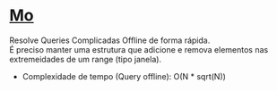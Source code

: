 # [Mo](mo.cpp)

<!-- *Read in [English](README.en.md)* -->

Resolve Queries Complicadas Offline de forma rápida.  
É preciso manter uma estrutura que adicione e remova elementos nas extremeidades de um range (tipo janela).
* Complexidade de tempo (Query offline): O(N * sqrt(N))
